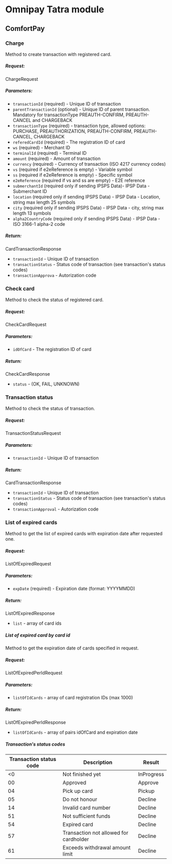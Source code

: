 Omnipay Tatra module
====================


## **ComfortPay**

### Charge

Method to create transaction with registered card.

##### Request:
    
ChargeRequest

##### Parameters:

- `transactionId` (required) - Unique ID of transaction
- `parentTransactionId` (optional) - Unique ID of parent transaction. Mandatory for transactionType PREAUTH-CONFIRM, PREAUTH-CANCEL and CHARGEBACK
- `transactionType` (required) - transaction type, allowed options: PURCHASE, PREAUTHORIZATION, PREAUTH-CONFIRM, PREAUTH-CANCEL, CHARGEBACK
- `referedCardId` (required) - The registration ID of card
- `ws` (required) - Merchant ID
- `terminalId` (required) - Terminal ID
- `amount` (required) - Amount of transaction
- `currency` (required) - Currency of transaction (ISO 4217 currency codes)
- `vs` (required if e2eReference is empty) - Variable symbol
- `ss` (required if e2eReference is empty) - Specific symbol
- `e2eReference` (required if vs and ss are empty) - E2E reference
- `submerchantId` (required only if sending IPSPS Data)- IPSP Data - Submerchant ID
- `location` (required only if sending IPSPS Data) - IPSP Data - Location, string max length 25 symbols
- `city` (required only if sending IPSPS Data) - IPSP Data  - city, string max length 13 symbols
- `alpha2CountryCode` (required only if sending IPSPS Data) - IPSP Data - ISO 3166-1 alpha-2 code

##### Return:

CardTransactionResponse
- `transactionId` - Unique ID of transaction
- `transactionStatus` - Status code of transaction (see transaction's status codes)
- `transactionApprova` - Autorization code

### Check card

Method to check the status of registered card.

##### Request:

CheckCardRequest

##### Parameters:

- `idOfCard` - The registration ID of card

##### Return:

CheckCardResponse
- `status` - (OK, FAIL, UNKNOWN)

### Transaction status

Method to check the status of transaction.

##### Request:

TransactionStatusRequest

##### Parameters:

- `transactionId` - Unique ID of transaction

##### Return:
    
CardTransactionResponse
- `transactionId` - Unique ID of transaction
- `transactionStatus` - Status code of transaction (see transaction's status codes)
- `transactionApproval` - Autorization code

###  List of expired cards

Method to get the list of expired cards with expiration date after requested one.

##### Request:

ListOfExpiredRequest

##### Parameters: 
    
- `expDate` (required) -  Expiration date (format: YYYYMMDD)

##### Return:

ListOfExpiredResponse
- `list` - array of card ids

##### List of expired card by card id

Method to get the expiration date of cards specified in request.

##### Request:

ListOfExpiredPerIdRequest

##### Parameters:

- `listOfIdCards` - array of card registration IDs (max 1000)

##### Return:
 
ListOfExpiredPerIdResponse
- `listOfIdCards` - array of pairs idOfCard and expiration date



##### Transaction's status codes

| Transaction status code | Description | Result |
|---|---|---|
| <0 | Not finished yet  | InProgress  |
| 00 | Approved | Approve |
| 04 | Pick up card | Pickup |
| 05 | Do not honour | Decline |
| 14 | Invalid card number | Decline |
| 51 | Not sufficient funds | Decline |
| 54 | Expired card | Decline |
| 57 | Transaction not allowed for cardholder | Decline |
| 61 | Exceeds withdrawal amount limit | Decline

